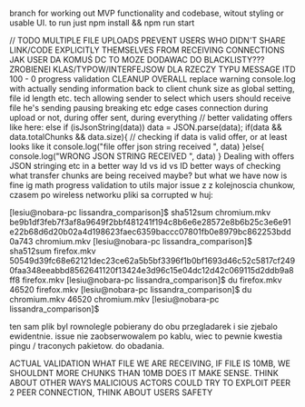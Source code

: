 branch for working out MVP functionality and codebase, witout styling or usable UI.
to run just npm install && npm run start

// TODO
MULTIPLE FILE UPLOADS
PREVENT USERS WHO DIDN'T SHARE LINK/CODE EXPLICITLY THEMSELVES FROM RECEIVING CONNECTIONS
JAK USER DA KOMUŚ DC TO MOZE DODAWAC DO BLACKLISTY???
ZROBIENEI KLAS/TYPOW/INTERFEJSOW DLA RZECZY TYPU MESSAGE ITD
100 - 0 progress validation
CLEANUP OVERALL
replace warning console.log with actually sending information back to client
chunk size as global setting, file id length etc.
tech allowing sender to select which users should receive file he's sending
pausing breaking etc edge cases connection during upload or not, during offer sent, during everything
// better validating offers like here:
    else if (isJsonString(data)) 
      data = JSON.parse(data);
      if(data && data.totalChunks && data.size){ // checking if data is valid offer, or at least looks like it
        console.log("file offer json string received ", data)
      }else{
        console.log("WRONG JSON STRING RECEIVED ", data)
      }
Dealing with offers JSON stringing etc in a better way
Id vs id vs ID
better ways of checking what transfer chunks are being received maybe? but what we have now is fine ig
math progress validation to utils
major issue z z kolejnoscia chunkow, czasem po wireless networku pliki sa corrupted w huj:

[lesiu@nobara-pc lissandra_comparison]$ sha512sum chromium.mkv 
be9b1df3feb7f3af8a9649f2bbf481241f194c8b6e6e28572e8b6b25c3e6e91e22b68d6d20b02a4d198623faec6359baccc07801fb0e8979bc862253bdd0a743  chromium.mkv
[lesiu@nobara-pc lissandra_comparison]$ sha512sum firefox.mkv 
50549d39fc68e62121dec23ce62a5b5bf3396f1b0bf1693d46c52c5817cf2490faa348eeabbd8562641120f13424e3d96c15e04dc12d42c069115d2ddb9a8ff8  firefox.mkv
[lesiu@nobara-pc lissandra_comparison]$ du firefox.mkv 
46520	firefox.mkv
[lesiu@nobara-pc lissandra_comparison]$ du chromium.mkv 
46520	chromium.mkv
[lesiu@nobara-pc lissandra_comparison]$ 

ten sam plik byl rownolegle pobierany do obu przegladarek i sie zjebalo ewidentnie. issue nie zaobserwowalem po kablu, wiec to pewnie kwestia pingu / traconych pakietow. do obadania.

ACTUAL VALIDATION WHAT FILE WE ARE RECEIVING, IF FILE IS 10MB, WE SHOULDNT MORE CHUNKS THAN 10MB DOES IT MAKE SENSE. THINK ABOUT OTHER WAYS MALICIOUS ACTORS COULD TRY TO EXPLOIT PEER 2 PEER CONNECTION, THINK ABOUT USERS SAFETY